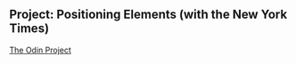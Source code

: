 ## Project: Positioning Elements (with the New York Times)
[The Odin Project](http://www.theodinproject.com/html5-and-css3/positioning-and-floating-elements?ref=lc-pb)